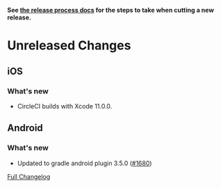 **See [the release process docs](docs/howtos/cut-a-new-release.md) for the steps to take when cutting a new release.**

# Unreleased Changes

## iOS

### What's new

- CircleCI builds with Xcode 11.0.0.

## Android

### What's new

- Updated to gradle android plugin 3.5.0 ([#1680](https://github.com/mozilla/application-services/pull/1680))

[Full Changelog](https://github.com/mozilla/application-services/compare/v0.38.1...master)

